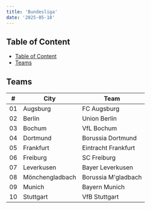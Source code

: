 ```yaml
---
title: 'Bundesliga'
date: '2025-05-18'
---
```


## Table of Content

- [Table of Content](#table-of-content)
- [Teams](#teams)

## Teams

| #   | City            | Team                |
| --- | --------------- | ------------------- |
| 01  | Augsburg        | FC Augsburg         |
| 02  | Berlin          | Union Berlin        |
| 03  | Bochum          | VfL Bochum          |
| 04  | Dortmund        | Borussia Dortmund   |
| 05  | Frankfurt       | Eintracht Frankfurt |
| 06  | Freiburg        | SC Freiburg         |
| 07  | Leverkusen      | Bayer Leverkusen    |
| 08  | Mönchengladbach | Borussia M'gladbach |
| 09  | Munich          | Bayern Munich       |
| 10  | Stuttgart       | VfB Stuttgart       |
